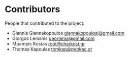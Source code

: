 Contributors
============

People that contributed to the project:

 * Giannis Giannakopoulos  <giannakopoulosj@gmail.com>
 * Giorgos Lemanis         <georlema@gmail.com>
 * Mpampis Kostas          <root@charkost.gr>
 * Thomas  Kapoulas        <tomkap@pebkac.gr>
